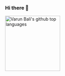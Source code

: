 ### Hi there 👋
<a href="https://github.com/balivarun">
<!--   <img height="180em" src="https://github-readme-stats.vercel.app/api?username=balivarun&show_icons=true&theme=graywhite&count_private=true" alt="Varun's github stats" /> -->
  <img height="180em" src="https://github-readme-stats.vercel.app/api/top-langs/?username=balivarun&theme=graywhite&layout=compact" alt="Varun Bali's github top languages" />
</a>
<br/>
<!--
**balivarun/balivarun** is a ✨ _special_ ✨ repository because its `README.md` (this file) appears on your GitHub profile.

Here are some ideas to get you started:

- 🔭 I’m currently working on ...
- 🌱 I’m currently learning ...
- 👯 I’m looking to collaborate on ...
- 🤔 I’m looking for help with ...
- 💬 Ask me about ...
- 📫 How to reach me: ...
- 😄 Pronouns: ...
- ⚡ Fun fact: ...
-->
